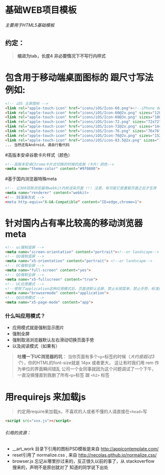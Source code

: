 # 基础WEB项目模板
###### _主要用于HTML5基础模板_

## 约定：

>  **缩进为tab，长度4**
>  **非必要情况下不写行内样式**
  
# 包含用于移动端桌面图标的 跟尺寸写法 例如:
```html
<!-- iOS 主屏图标 -->
<link rel="apple-touch-icon" href="icons/iOS/Icon-60.png"><!--iPhone default-->
<link rel="apple-touch-icon" href="icons/iOS/Icon-60@2x.png" sizes="120x120"><!-- iPhone6,5,4-->
<link rel="apple-touch-icon" href="icons/iOS/Icon-60@3x.png" sizes="180x180"><!-- iPhone6 plus-->
<link rel="apple-touch-icon" href="icons/iOS/Icon-72.png" sizes="72x72"><!-- iPad non-retina icon (iOS < 7)-->
<link rel="apple-touch-icon" href="icons/iOS/Icon-72@2x.png" sizes="144x144"><!-- iPad retina icon (iOS < 7) -->  
<link rel="apple-touch-icon" href="icons/iOS/Icon-76.png" sizes="76x76"><!-- iPad non-retina icon -->
<link rel="apple-touch-icon" href="icons/iOS/Icon-76@2x.png" sizes="152x152"><!-- iPad and mini-->
<link rel="apple-touch-icon" href="icons/iOS/icon-83.5@2x.png" sizes="167x167"><!-- iPad Pro -->
... 当然还有Android，请自行看代码
```

#高版本安卓谷歌卡片样式（颜色）
```html
<!--高版本安卓Chrome卡片式切换的时候的皮肤（卡片）颜色-->
<meta name="theme-color" content="#9f0800">
```

#基于国内浏览器特殊meta
```html
<!-- 让360双核浏览器用webkit内核渲染页面 !!! 注意，有可能它是重载页面之后才生效  -->
<meta name="renderer" content="webkit>
<!-- IE渲染方式 -->
<meta http-equiv="X-UA-Compatible" content="IE=edge,chrome=1">
```

# 针对国内占有率比较高的移动浏览器meta
```html
<!-- uc强制竖屏 -->
<meta name="screen-orientation" content="portrait"><!--or landscape-->
<!-- QQ强制竖屏 -->
<meta name="x5-orientation" content="portrait"> <!--or landscape-->
<!-- UC强制全屏 -->
<meta name="full-screen" content="yes">
<!-- QQ强制全屏 -->
<meta name="x5-fullscreen" content="true">
<!-- UC应用模式 -->
<!--使用了application这种应用模式后，页面讲默认全屏，禁止长按菜单，禁止手势，标准排版，以及强制图片显示-->
<meta name="browsermode" content="application">
<!-- QQ应用模式 -->
<meta name="x5-page-mode" content="app">
```
### 什么叫应用模式？
* 应用模式就是强制显示图片
* 强制全屏
* 强制取消浏览器默认左右滑动切换页面手势
* 以及阅读模式（如果有）

> **吐槽一下UC浏览器的坑**： 当你页面有多个`<p>`标签的时候（_大约是超过3个_），你的HTML的font-size就是 14px 或者更大， 这让有时我们用 rem 作为单位的界面瞬间错乱
> 公司一个女同事就因为这个问题调试了一个下午，一直没搞懂直到我删了所有`<p>`标签 跟 `<h2>` 标签

# 用requirejs 来加载js
> 约定用require来加载js，不喜欢的人或者不懂的人请直接在`<head>`写

```html 
<script src="xxx.js"></script>
```

###### 引用的资源：
* __art_work 目录下引用的图标PSD模板是来自 http://appicontemplate.com/ 
* reset引用了 normalize.css , 来自 http://necolas.github.io/normalize.css/
* browser.js 忘记从哪里抄过来的，反正很久以前的事了，从 stackoverflow 搜来的，声明不是原创就对了 知道的同学说下出处